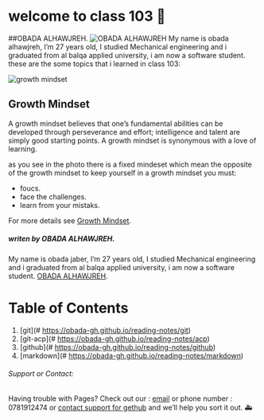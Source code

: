 # welcome to class 103 &#128640;
##OBADA ALHAWJREH.
![OBADA ALHAWJREH]()
My name is obada alhawjreh, I’m 27 years old, I studied Mechanical engineering and i graduated from al balqa applied university, i am now a software student.
these are the some topics that i learned in class 103:


![growth mindset](https://mightifier.com/wp-content/uploads/2020/11/dreamstime_m_172148280-1080x675.jpg)
## Growth Mindset

A growth mindset believes that one’s fundamental abilities can be developed through perseverance and effort; intelligence and talent are simply good starting points. A growth mindset is synonymous with a love of learning.

as you see in the photo there is a fixed mindeset which mean the opposite of the growth mindset 
to keep yourself in a growth mindset you must: 

* foucs.
* face the challenges.
* learn from your mistaks.



For more details see [Growth Mindset](https://www.atlassian.com/blog/inside-atlassian/growth-mindset).

##### *writen by OBADA ALHAWJREH.*

My name is obada jaber, I’m 27 years old, I studied Mechanical engineering and i graduated from al balqa applied university, i am now a software student. [OBADA ALHAWJREH](https://github.com/Obada-gh).

# Table of Contents
1. [git](# https://obada-gh.github.io/reading-notes/git)
2. [git-acp](# https://obada-gh.github.io/reading-notes/acp)
3. [github](# https://obada-gh.github.io/reading-notes/github)
4. [markdown](# https://obada-gh.github.io/reading-notes/markdown)

###### *Support or Contact:*

Having trouble with Pages? Check out our : [email](obada7jaber7@gmail.com) or phone number : 0781912474 or [contact support for gethub](https://support.github.com/contact) and we’ll help you sort it out. &#x1F691; 	 		

